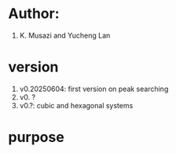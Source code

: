 # Author: 
1. K. Musazi and Yucheng Lan

# version
1. v0.20250604: first version on peak searching
2. v0. ?
3. v0.?: cubic and hexagonal systems

# purpose
